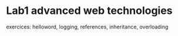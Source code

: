 # Lab1 advanced web technologies

exercices: helloword, logging, references, inheritance, overloading

